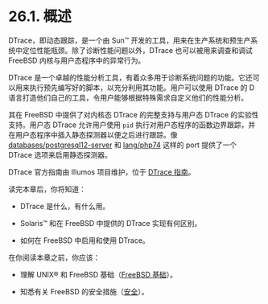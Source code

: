# 26.1. 概述

DTrace，即动态跟踪，是一个由 Sun™ 开发的工具，用来在生产系统和预生产系统中定位性能瓶颈。除了诊断性能问题以外，DTrace 也可以被用来调查和调试 FreeBSD 内核与用户态程序中的异常行为。

DTrace 是一个卓越的性能分析工具，有着众多用于诊断系统问题的功能。它还可以用来执行预先编写好的脚本，以充分利用其功能。用户可以使用 DTrace 的 D 语言打造他们自己的工具，令用户能够根据特殊需求自定义他们的性能分析。

其在 FreeBSD 中提供了对内核态 DTrace 的完整支持与用户态 DTrace 的实验性支持。用户态 DTrace 允许用户使用 `pid` 执行对用户态程序的函数边界跟踪，并在用户态程序中插入静态探测器以便之后进行跟踪。像 [databases/postgresql12-server](https://cgit.freebsd.org/ports/tree/databases/postgresql12-server/pkg-descr) 和 [lang/php74](https://cgit.freebsd.org/ports/tree/lang/php74/pkg-descr) 这样的 port 提供了一个 DTrace 选项来启用静态探测器。

DTrace 官方指南由 Illumos 项目维护，位于 [DTrace 指南](http://dtrace.org/guide)。

读完本章后，你将知道：

- DTrace 是什么，有什么用。

- Solaris™ 和在 FreeBSD 中提供的 DTrace 实现有何区别。

- 如何在 FreeBSD 中启用和使用 DTrace。

在你阅读本章之前，你应该：

- 理解 UNIX® 和 FreeBSD 基础（[FreeBSD 基础](https://docs.freebsd.org/en/books/handbook/basics/index.html#basics)）。

- 知悉有关 FreeBSD 的安全措施（[安全](https://docs.freebsd.org/en/books/handbook/security/index.html#security)）。